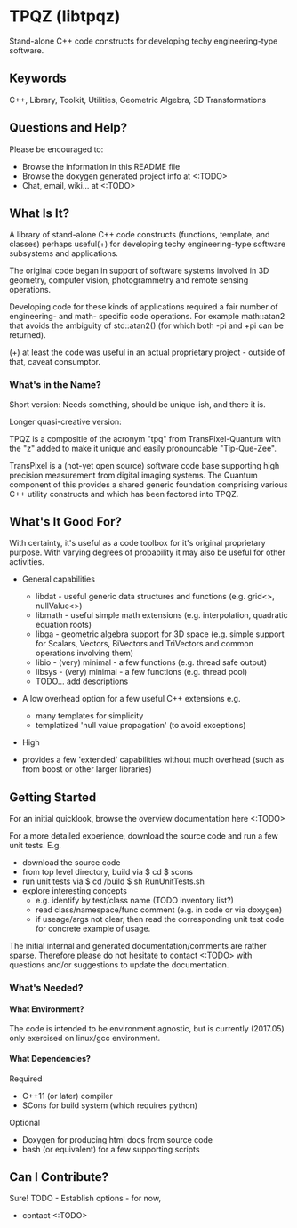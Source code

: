 
# TPQZ (libtpqz)

Stand-alone C++ code constructs for developing techy engineering-type software.


## Keywords
C++, Library, Toolkit, Utilities, Geometric Algebra, 3D Transformations

## Questions and Help?

Please be encouraged to:
* Browse the information in this README file
* Browse the doxygen generated project info at <:TODO>
* Chat, email, wiki... at <:TODO>


## What Is It?

A library of stand-alone C++ code constructs (functions, template,
and classes) perhaps useful(+) for developing techy
engineering-type software subsystems and applications.

The original code began in support of software systems involved in
3D geometry, computer vision, photogrammetry and remote sensing operations.

Developing code for these kinds of applications required a fair number
of engineering- and math- specific code operations. For example math::atan2
that avoids the ambiguity of std::atan2() (for which both -pi and +pi can be
returned). 

(+) at least the code was useful in an actual proprietary project - outside
of that, caveat consumptor.


### What's in the Name?

Short version: Needs something, should be unique-ish, and there it is.

Longer quasi-creative version:

TPQZ is a compositie of the acronym "tpq" from TransPixel-Quantum with
the "z" added to make it unique and easily pronouncable "Tip-Que-Zee".

TransPixel is a (not-yet open source) software code base supporting high
precision measurement from digital imaging systems. The Quantum component
of this provides a shared generic foundation comprising various C++ utility
constructs and which has been factored into TPQZ.


## What's It Good For?

With certainty, it's useful as a code toolbox for it's original
proprietary purpose. With varying degrees of probability it may
also be useful for other activities.

* General capabilities
	* libdat - useful generic data structures and functions (e.g. grid<>, nullValue<>)
	* libmath - useful simple math extensions (e.g. interpolation, quadratic equation roots)
	* libga - geometric algebra support for 3D space (e.g. simple support for Scalars, Vectors, BiVectors and TriVectors and common operations involving them)
	* libio - (very) minimal - a few functions (e.g. thread safe output)
	* libsys - (very) minimal - a few functions (e.g. thread pool)
	* TODO... add descriptions

* A low overhead option for a few useful C++ extensions e.g.
	* many templates for simplicity
	* templatized 'null value propagation' (to avoid exceptions)

* High

 * provides a few 'extended' capabilities without much overhead (such as from
boost or other larger libraries)

## Getting Started

For an initial quicklook, browse the overview documentation here <:TODO>

For a more detailed experience, download the source code and run a few
unit tests. E.g.

* download the source code
* from top level directory, build via
	$ cd <top-level-dirTODO>
	$ scons
* run unit tests via
	$ cd <top>/build
	$ sh RunUnitTests.sh
* explore interesting concepts
	* e.g. identify by test/class name (TODO inventory list?)
	* read class/namespace/func comment (e.g. in code or via doxygen)
	* if useage/args not clear, then read the corresponding
	unit test code for concrete example of usage.

The initial internal and generated documentation/comments are rather
sparse. Therefore please do not hesitate to contact <:TODO> with questions
and/or suggestions to update the documentation.


### What's Needed?

#### What Environment?

The code is intended to be environment agnostic, but is currently (2017.05)
only exercised on linux/gcc environment.

#### What Dependencies?

Required
* C++11 (or later) compiler
* SCons for build system (which requires python)

Optional
* Doxygen for producing html docs from source code
* bash (or equivalent) for a few supporting scripts


## Can I Contribute?

Sure!
TODO - Establish options - for now,
* contact <:TODO>



